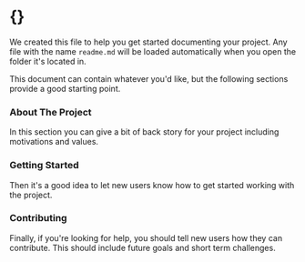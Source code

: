 # {}

We created this file to help you get started documenting your project. Any file with the name `readme.md` will be loaded automatically when you open the folder it's located in.

This document can contain whatever you'd like, but the following sections provide a good starting point.

### About The Project

In this section you can give a bit of back story for your project including motivations and values.

### Getting Started

Then it's a good idea to let new users know how to get started working with the project.

### Contributing

Finally, if you're looking for help, you should tell new users how they can contribute. This should include future goals and short term challenges.
